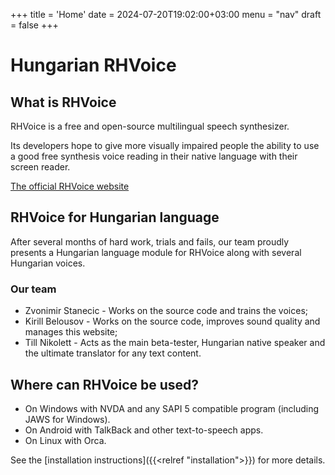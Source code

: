 +++
title = 'Home'
date = 2024-07-20T19:02:00+03:00
menu = "nav"
draft = false
+++

# Hungarian RHVoice

## What is RHVoice

RHVoice is a free and open-source multilingual speech synthesizer.

Its developers hope to give more visually impaired people the ability
to use a good free synthesis voice reading in their native language
with their screen reader.

[The official RHVoice website](https://rhvoice.org)

## RHVoice for Hungarian language

After several months of hard work, trials and fails, our team proudly presents a Hungarian language module for RHVoice along with several Hungarian voices.

### Our team

* Zvonimir Stanecic - Works on the source code and trains the voices;
* Kirill Belousov - Works on the source code, improves sound quality and manages this website;
* Till Nikolett - Acts as the main beta-tester, Hungarian native speaker and the ultimate translator for any text content.

## Where can RHVoice be used?

* On Windows with NVDA and any SAPI 5 compatible program (including JAWS for Windows).
* On Android with TalkBack and other text-to-speech apps.
* On Linux with Orca.

See the [installation instructions]({{<relref "installation">}}) for more details.
